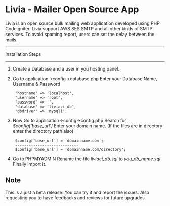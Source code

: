 
Livia - Mailer Open Source App
===================================
Livia is an  open source bulk mailing web application developed using PHP Codeigniter. Livia support AWS SES SMTP and all other kinds of SMTP services. To avoid spaming report, users can set the delay between the mails.

*********************
Installation Steps
*********************
1. Create a Database and a user in you hosting panel.
2. Go to application->config->database.php
		Enter your Database Name, Username & Password
		
		'hostname' => 'localhost',
		'username' => 'root',
		'password' => '',
		'database' => 'liviaci_db',
		'dbdriver' => 'mysqli',
		
3. Now Go to 	application->config->config.php
		Search for *$config['base_url']*
		Enter your domain name. (If the files are in directory enter the directory path also)
		
		$config['base_url'] = 'domainname.com';
		----------------------------
		$config['base_url'] = 'domainname.com/directory';
		
4. Go to PHPMYADMIN
		Rename the file *liviaci_db.sql* to *you_db_name.sql*
		Finally import it.


Note
---------
This is a just a beta release. You can try it and report the issues. Also requesting you to have feedbacks and reviews for future upgrades.
